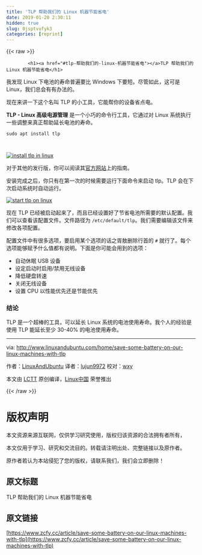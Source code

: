 ```yaml
---
title: 'TLP 帮助我们的 Linux 机器节能省电' 
date: 2019-01-20 2:30:11
hidden: true
slug: 0jsptvufyk3
categories: [reprint]
---
```


{{< raw >}}

            <h1><a href="#tlp-帮助我们的-linux-机器节能省电"></a>TLP 帮助我们的 Linux 机器节能省电</h1>
<p>我发现 Linux 下电池的寿命普遍要比 Windows 下要短。尽管如此，这可是 Linux，我们总会有有办法的。</p>
<p>现在来讲一下这个名叫 TLP 的小工具，它能帮你的设备省点电。</p>
<p><strong>TLP - Linux 高级电源管理</strong> 是一个小巧的命令行工具，它通过对 Linux 系统执行一些调整来真正帮助延长电池的寿命。</p>
<pre><code class="hljs cmake">sudo apt <span class="hljs-keyword">install</span> tlp

</code></pre><p><a href="http://www.linuxandubuntu.com/uploads/2/1/1/5/21152474/edited/install-tlp-in-linux.jpeg"><img src="http://p0.qhimg.com/t01ae4b3f273ef04947.jpg" alt="install tlp in linux"></a></p>
<p>对于其他的发行版，你可以阅读其<a href="http://linrunner.de/en/tlp/docs/tlp-linux-advanced-power-management.html">官方网站</a>上的指南。</p>
<p>安装完成之后，你只有在第一次的时候需要运行下面命令来启动 tlp。TLP 会在下次启动系统时自动运行。</p>
<p><a href="http://www.linuxandubuntu.com/uploads/2/1/1/5/21152474/edited/start-tlp-on-linux.jpeg"><img src="http://p0.qhimg.com/t0140eb8a63bc18abb3.jpg" alt="start tlp on linux"></a></p>
<p>​现在 TLP 已经被启动起来了，而且已经设置好了节省电池所需要的默认配置。我们可以查看该配置文件。文件路径为 <code>/etc/default/tlp</code>。我们需要编辑该文件来修改各项配置。</p>
<p>配置文件中有很多选项，要启用某个选项的话之胥敖删除行首的 <code>#</code> 就行了。每个选项能够赋予什么值都有说明。下面是你可能会用到的选项：</p>
<ul>
<li>自动休眠 USB 设备</li>
<li>设定启动时启用/禁用无线设备</li>
<li>降低硬盘转速</li>
<li>关闭无线设备</li>
<li>设置 CPU 以性能优先还是节能优先</li>
</ul>
<h3><a href="#结论"></a>结论</h3>
<p>​TLP 是一个超棒的工具，可以延长 Linux 系统的电池使用寿命。我个人的经验是使用 TLP 能延长至少 30-40% 的电池使用寿命。</p>
<hr>
<p>via: <a href="http://www.linuxandubuntu.com/home/save-some-battery-on-our-linux-machines-with-tlp">http://www.linuxandubuntu.com/home/save-some-battery-on-our-linux-machines-with-tlp</a></p>
<p>作者：<a href="http://www.linuxandubuntu.com">LinuxAndUbuntu</a> 译者：<a href="https://github.com/lujun9972">lujun9972</a> 校对：<a href="https://github.com/wxy">wxy</a></p>
<p>本文由 <a href="https://github.com/LCTT/TranslateProject">LCTT</a> 原创编译，<a href="https://linux.cn/">Linux中国</a> 荣誉推出</p>

          
{{< /raw >}}

# 版权声明
本文资源来源互联网，仅供学习研究使用，版权归该资源的合法拥有者所有，

本文仅用于学习、研究和交流目的。转载请注明出处、完整链接以及原作者。

原作者若认为本站侵犯了您的版权，请联系我们，我们会立即删除！

## 原文标题
TLP 帮助我们的 Linux 机器节能省电

## 原文链接
[https://www.zcfy.cc/article/save-some-battery-on-our-linux-machines-with-tlp](https://www.zcfy.cc/article/save-some-battery-on-our-linux-machines-with-tlp)


